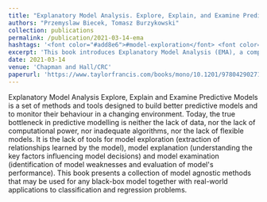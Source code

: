 ```yaml
---
title: "Explanatory Model Analysis. Explore, Explain, and Examine Predictive Models"
authors: "Przemyslaw Biecek, Tomasz Burzykowski"
collection: publications
permalink: /publication/2021-03-14-ema
hashtags: '<font color="#add8e6">#model-exploration</font> <font color="#00006B">#Python</font> <font color="#006B00">#software</font>'
excerpt: 'This book introduces Explanatory Model Analysis (EMA), a comprehensive suite of model-agnostic methods for exploring, explaining, and examining predictive models to improve their reliability and transparency. Addressing the core bottleneck in modern machine learning—model interpretability—it offers practical tools and real-world applications for both classification and regression tasks.'
date: 2021-03-14
venue: 'Chapman and Hall/CRC'
paperurl: 'https://www.taylorfrancis.com/books/mono/10.1201/9780429027192/explanatory-model-analysis-przemyslaw-biecek-tomasz-burzykowski'
---
```


Explanatory Model Analysis Explore, Explain and Examine Predictive Models is a set of methods and tools designed to build better predictive models and to monitor their behaviour in a changing environment. Today, the true bottleneck in predictive modelling is neither the lack of data, nor the lack of computational power, nor inadequate algorithms, nor the lack of flexible models. It is the lack of tools for model exploration (extraction of relationships learned by the model), model explanation (understanding the key factors influencing model decisions) and model examination (identification of model weaknesses and evaluation of model's performance). This book presents a collection of model agnostic methods that may be used for any black-box model together with real-world applications to classification and regression problems.



